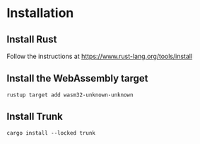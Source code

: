 # Installation

## Install Rust

Follow the instructions at https://www.rust-lang.org/tools/install

## Install the WebAssembly target

`rustup target add wasm32-unknown-unknown`

## Install Trunk

`cargo install --locked trunk`

